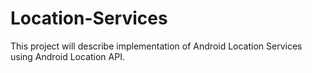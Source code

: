 # Location-Services
This project will describe implementation of Android Location Services using Android Location API.
